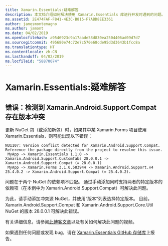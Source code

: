 ```yaml
---
title: Xamarin.Essentials:疑难解答
description: 本文档介绍如何解决使用 Xamarin.Essentials 库进行开发时遇到的问题。
ms.assetid: 2E474FAF-F841-4E3C-B815-F7ABD8EE3361
author: jamesmontemagno
ms.author: jamont
ms.date: 04/02/2019
ms.openlocfilehash: a9546923c9a17aade58d830ea2504406ad09d7d7
ms.sourcegitcommit: 495680e74c72e7c570e68cde95d3d3643b1fcc8a
ms.translationtype: HT
ms.contentlocale: zh-CN
ms.lasthandoff: 04/02/2019
ms.locfileid: "58870074"
---
```

# <a name="xamarinessentials-troubleshooting"></a>Xamarin.Essentials:疑难解答

## <a name="error-version-conflict-detected-for-xamarinandroidsupportcompat"></a>错误：检测到 Xamarin.Android.Support.Compat 存在版本冲突

更新 NuGet 包（或添加新包）时，如果其中某 Xamarin.Forms 项目使用 Xamarin.Essentials，则可能出现以下错误：

```error
NU1107: Version conflict detected for Xamarin.Android.Support.Compat. Reference the package directly from the project to resolve this issue. 
 MyApp -> Xamarin.Essentials 1.1.0 -> Xamarin.Android.Support.CustomTabs 28.0.0.1 -> Xamarin.Android.Support.Compat (= 28.0.0.1) 
 MyApp -> Xamarin.Forms 3.1.0.583944 -> Xamarin.Android.Support.v4 25.4.0.2 -> Xamarin.Android.Support.Compat (= 25.4.0.2).
```

问题在于两个 NuGet 的依赖项不匹配。 通过手动添加同时支持两者的特定版本的依赖项（在本例中为 Xamarin.Android.Support.Compat）可解决此问题。

为此，请手动添加冲突源 NuGet，并使用“版本”列表选择特定版本。 目前，Xamarin.Android.Support.Compat 和 Xamarin.Android.Support.Core.Util NuGet 的版本 28.0.0.1 可解决此错误。

有关详细信息，请参阅[此博客文章](https://redth.codes/how-to-fix-the-dreaded-version-conflict-nuget-error-in-your-xamarin-android-projects/)以及有关如何解决此问题的视频。

如果遇到任何问题或发现 bug，请在 [Xamarin.Essentials GitHub 存储库](https://github.com/xamarin/Essentials)上报告。

